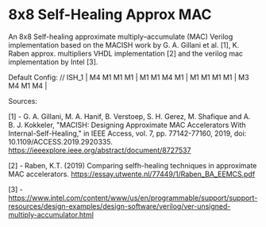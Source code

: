 # 8x8 Self-Healing Approx MAC
An 8x8 Self-healing approximate multiply–accumulate (MAC) Verilog implementation based on the MACISH work by G. A. Gillani et al. [1], K. Raben approx. multipliers VHDL implementation [2] and the verilog mac implementation by Intel [3].

Default Config:
// ISH_1 | M4 M1 M1 M1 | M1 M1 M4 M1 | M1 M1 M1 M1 | M3 M4 M1 M4 |


Sources:

[1] - G. A. Gillani, M. A. Hanif, B. Verstoep, S. H. Gerez, M. Shafique and A. B. J. Kokkeler, "MACISH: Designing Approximate MAC Accelerators With Internal-Self-Healing," in IEEE Access, vol. 7, pp. 77142-77160, 2019, doi: 10.1109/ACCESS.2019.2920335. https://ieeexplore.ieee.org/abstract/document/8727537

[2] - Raben, K.T. (2019) Comparing selfh-healing techniques in approximate MAC accelerators. https://essay.utwente.nl/77449/1/Raben_BA_EEMCS.pdf

[3] - https://www.intel.com/content/www/us/en/programmable/support/support-resources/design-examples/design-software/verilog/ver-unsigned-multiply-accumulator.html
